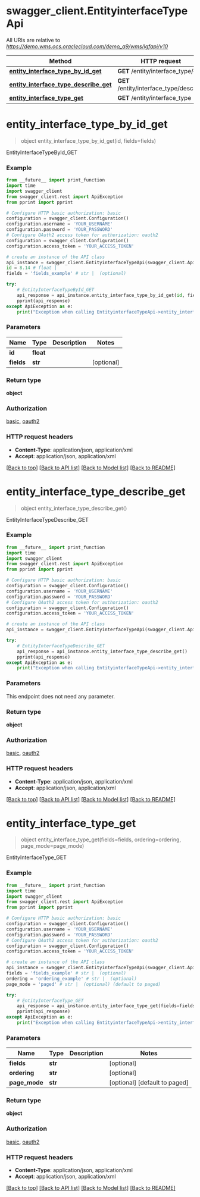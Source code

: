 # swagger_client.EntityinterfaceTypeApi

All URIs are relative to *https://demo.wms.ocs.oraclecloud.com/demo_a9/wms/lgfapi/v10*

Method | HTTP request | Description
------------- | ------------- | -------------
[**entity_interface_type_by_id_get**](EntityinterfaceTypeApi.md#entity_interface_type_by_id_get) | **GET** /entity/interface_type/{id} | EntityInterfaceTypeById_GET
[**entity_interface_type_describe_get**](EntityinterfaceTypeApi.md#entity_interface_type_describe_get) | **GET** /entity/interface_type/describe | EntityInterfaceTypeDescribe_GET
[**entity_interface_type_get**](EntityinterfaceTypeApi.md#entity_interface_type_get) | **GET** /entity/interface_type | EntityInterfaceType_GET


# **entity_interface_type_by_id_get**
> object entity_interface_type_by_id_get(id, fields=fields)

EntityInterfaceTypeById_GET



### Example
```python
from __future__ import print_function
import time
import swagger_client
from swagger_client.rest import ApiException
from pprint import pprint

# Configure HTTP basic authorization: basic
configuration = swagger_client.Configuration()
configuration.username = 'YOUR_USERNAME'
configuration.password = 'YOUR_PASSWORD'
# Configure OAuth2 access token for authorization: oauth2
configuration = swagger_client.Configuration()
configuration.access_token = 'YOUR_ACCESS_TOKEN'

# create an instance of the API class
api_instance = swagger_client.EntityinterfaceTypeApi(swagger_client.ApiClient(configuration))
id = 8.14 # float | 
fields = 'fields_example' # str |  (optional)

try:
    # EntityInterfaceTypeById_GET
    api_response = api_instance.entity_interface_type_by_id_get(id, fields=fields)
    pprint(api_response)
except ApiException as e:
    print("Exception when calling EntityinterfaceTypeApi->entity_interface_type_by_id_get: %s\n" % e)
```

### Parameters

Name | Type | Description  | Notes
------------- | ------------- | ------------- | -------------
 **id** | **float**|  | 
 **fields** | **str**|  | [optional] 

### Return type

**object**

### Authorization

[basic](../README.md#basic), [oauth2](../README.md#oauth2)

### HTTP request headers

 - **Content-Type**: application/json, application/xml
 - **Accept**: application/json, application/xml

[[Back to top]](#) [[Back to API list]](../README.md#documentation-for-api-endpoints) [[Back to Model list]](../README.md#documentation-for-models) [[Back to README]](../README.md)

# **entity_interface_type_describe_get**
> object entity_interface_type_describe_get()

EntityInterfaceTypeDescribe_GET



### Example
```python
from __future__ import print_function
import time
import swagger_client
from swagger_client.rest import ApiException
from pprint import pprint

# Configure HTTP basic authorization: basic
configuration = swagger_client.Configuration()
configuration.username = 'YOUR_USERNAME'
configuration.password = 'YOUR_PASSWORD'
# Configure OAuth2 access token for authorization: oauth2
configuration = swagger_client.Configuration()
configuration.access_token = 'YOUR_ACCESS_TOKEN'

# create an instance of the API class
api_instance = swagger_client.EntityinterfaceTypeApi(swagger_client.ApiClient(configuration))

try:
    # EntityInterfaceTypeDescribe_GET
    api_response = api_instance.entity_interface_type_describe_get()
    pprint(api_response)
except ApiException as e:
    print("Exception when calling EntityinterfaceTypeApi->entity_interface_type_describe_get: %s\n" % e)
```

### Parameters
This endpoint does not need any parameter.

### Return type

**object**

### Authorization

[basic](../README.md#basic), [oauth2](../README.md#oauth2)

### HTTP request headers

 - **Content-Type**: application/json, application/xml
 - **Accept**: application/json, application/xml

[[Back to top]](#) [[Back to API list]](../README.md#documentation-for-api-endpoints) [[Back to Model list]](../README.md#documentation-for-models) [[Back to README]](../README.md)

# **entity_interface_type_get**
> object entity_interface_type_get(fields=fields, ordering=ordering, page_mode=page_mode)

EntityInterfaceType_GET



### Example
```python
from __future__ import print_function
import time
import swagger_client
from swagger_client.rest import ApiException
from pprint import pprint

# Configure HTTP basic authorization: basic
configuration = swagger_client.Configuration()
configuration.username = 'YOUR_USERNAME'
configuration.password = 'YOUR_PASSWORD'
# Configure OAuth2 access token for authorization: oauth2
configuration = swagger_client.Configuration()
configuration.access_token = 'YOUR_ACCESS_TOKEN'

# create an instance of the API class
api_instance = swagger_client.EntityinterfaceTypeApi(swagger_client.ApiClient(configuration))
fields = 'fields_example' # str |  (optional)
ordering = 'ordering_example' # str |  (optional)
page_mode = 'paged' # str |  (optional) (default to paged)

try:
    # EntityInterfaceType_GET
    api_response = api_instance.entity_interface_type_get(fields=fields, ordering=ordering, page_mode=page_mode)
    pprint(api_response)
except ApiException as e:
    print("Exception when calling EntityinterfaceTypeApi->entity_interface_type_get: %s\n" % e)
```

### Parameters

Name | Type | Description  | Notes
------------- | ------------- | ------------- | -------------
 **fields** | **str**|  | [optional] 
 **ordering** | **str**|  | [optional] 
 **page_mode** | **str**|  | [optional] [default to paged]

### Return type

**object**

### Authorization

[basic](../README.md#basic), [oauth2](../README.md#oauth2)

### HTTP request headers

 - **Content-Type**: application/json, application/xml
 - **Accept**: application/json, application/xml

[[Back to top]](#) [[Back to API list]](../README.md#documentation-for-api-endpoints) [[Back to Model list]](../README.md#documentation-for-models) [[Back to README]](../README.md)

